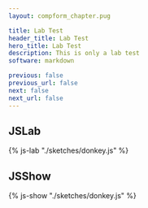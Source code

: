 ```yaml
---
layout: compform_chapter.pug

title: Lab Test
header_title: Lab Test
hero_title: Lab Test
description: This is only a lab test
software: markdown

previous: false
previous_url: false
next: false
next_url: false
---
```


## JSLab

{% js-lab "./sketches/donkey.js" %}

## JSShow

{% js-show "./sketches/donkey.js" %}

